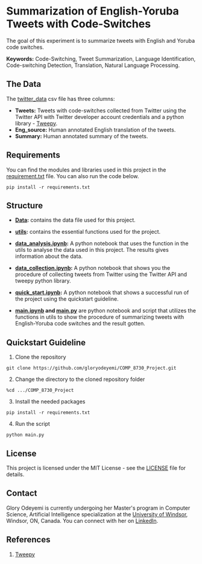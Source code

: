 # Summarization of English-Yoruba Tweets with Code-Switches
The goal of this experiment is to summarize tweets with English and Yoruba code switches.

**Keywords:** Code-Switching, Tweet Summarization, Language Identification, Code-switching Detection, Translation, Natural Language Processing.

## The Data
The [twitter_data](https://github.com/gloryodeyemi/COMP_8730_Project/blob/main/Data/twitter_data.csv) csv file has three columns:
* **Tweets:** Tweets with code-switches collected from Twitter using the Twitter API with Twitter developer account credentials and a python library - [Tweepy](https://www.tweepy.org/). 
* **Eng_source:** Human annotated English translation of the tweets. 
* **Summary:** Human annotated summary of the tweets.

## Requirements
You can find the modules and libraries used in this project in the [requirement.txt](https://github.com/gloryodeyemi/COMP_8730_Project/blob/main/requirements.txt) file. You can also run the code below.
```
pip install -r requirements.txt
```

## Structure
* **[Data](https://github.com/gloryodeyemi/COMP_8730_Project/tree/main/Data):** contains the data file used for this project.

* **[utils](https://github.com/gloryodeyemi/COMP_8730_Project/tree/main/utils):** contains the essential functions used for the project.

* **[data_analysis.ipynb](https://github.com/gloryodeyemi/COMP_8730_Project/blob/main/data_analysis.ipynb):** A python notebook that uses the function in the utils to analyse the data used in this project. The results gives information about the data.

* **[data_collection.ipynb](https://github.com/gloryodeyemi/COMP_8730_Project/blob/main/data_collection.ipynb):** A python notebook that shows you the procedure of collecting tweets from Twitter using the Twitter API and tweepy python library.

* **[quick_start.ipynb](https://github.com/gloryodeyemi/COMP_8730_Project/blob/main/quick_start.ipynb):** A python notebook that shows a successful run of the project using the quickstart guideline.

* **[main.ipynb](https://github.com/gloryodeyemi/COMP_8730_Project/blob/main/main.ipynb) and [main.py](https://github.com/gloryodeyemi/COMP_8730_Project/blob/main/main.py)** are python notebook and script that utilizes the functions in utils to show the procedure of summarizing tweets with English-Yoruba code switches and the result gotten.

## Quickstart Guideline
1. Clone the repository
``` 
git clone https://github.com/gloryodeyemi/COMP_8730_Project.git 
```
2. Change the directory to the cloned repository folder
```
%cd .../COMP_8730_Project
```
3. Install the needed packages
```
pip install -r requirements.txt
```
4. Run the script
```
python main.py
```

## License
This project is licensed under the MIT License - see the [LICENSE](https://github.com/gloryodeyemi/COMP_8730_Project/blob/main/LICENSE) file for details.

## Contact
Glory Odeyemi is currently undergoing her Master's program in Computer Science, Artificial Intelligence specialization at the [University of Windsor](https://www.uwindsor.ca/), Windsor, ON, Canada. You can connect with her on [LinkedIn](https://www.linkedin.com/in/glory-odeyemi-a3a680169/).

## References
1. [Tweepy](https://www.tweepy.org/)
